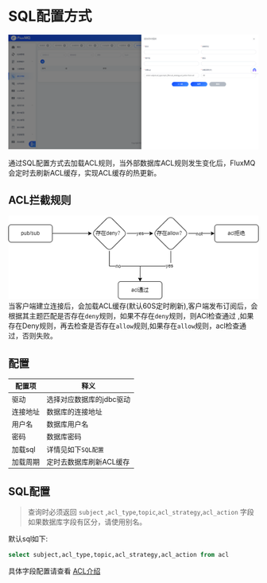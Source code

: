 # SQL配置方式

![img.png](../../../assets/images/acl/sql.png)

通过SQL配置方式去加载ACL规则，当外部数据库ACL规则发生变化后，FluxMQ会定时去刷新ACL缓存，实现ACL缓存的热更新。

## ACL拦截规则
![acl.png](../../../assets/images/acl/acl.png)
当客户端建立连接后，会加载ACL缓存(默认60S定时刷新),客户端发布订阅后，会根据其主题匹配是否存在`deny`规则，如果不存在`deny`规则，则ACl检查通过
,如果存在Deny规则，再去检查是否存在`allow`规则,如果存在`allow`规则，acl检查通过，否则失败。


## 配置

| **配置项** | **释义**         |
|---------|----------------|
| 驱动      | 选择对应数据库的jdbc驱动 |
| 连接地址    | 数据库的连接地址       |
| 用户名     | 数据库用户名         |
| 密码      | 数据库密码          |
| 加载sql   | 详情见如下`SQL配置`     |
| 加载周期    | 定时去数据库刷新ACL缓存  |

## SQL配置

> 查询时必须返回 `subject` ,`acl_type`,`topic`,`acl_strategy`,`acl_action` 字段
> 如果数据库字段有区分，请使用别名。

默认sql如下:
```SQL
select subject,acl_type,topic,acl_strategy,acl_action from acl
```
具体字段配置请查看 [ACL介绍](before)
